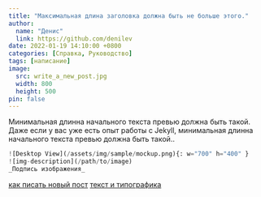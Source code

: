 ```yaml
---
title: "Максимальная длина заголовка должна быть не больше этого."
author:
  name: "Денис"
  link: https://github.com/denilev
date: 2022-01-19 14:10:00 +0800
categories: [Справка, Руководство]
tags: [написание]
image:
  src: write_a_new_post.jpg
  width: 800
  height: 500
pin: false
---
```


Минимальная длинна начального текста превью должна быть такой. Даже если у вас уже есть опыт работы с Jekyll, минимальная длинна начального текста превью должна быть такой..

```python
![Desktop View](/assets/img/sample/mockup.png){: w="700" h="400" }
![img-description](/path/to/image)
_Подпись изображения_
```

[как писать новый пост](https://denilev.github.io/posts/write-a-new-post/)
[текст и типографика](https://denilev.github.io/posts/text-and-typography/)

